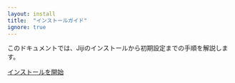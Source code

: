 ```yaml
---
layout: install
title:  "インストールガイド"
ignore: true
---
```


このドキュメントでは、Jijiのインストールから初期設定までの手順を解説します。

<div class="next">
  <a href="000000_prepare_account.html">インストールを開始</a>
</div>
